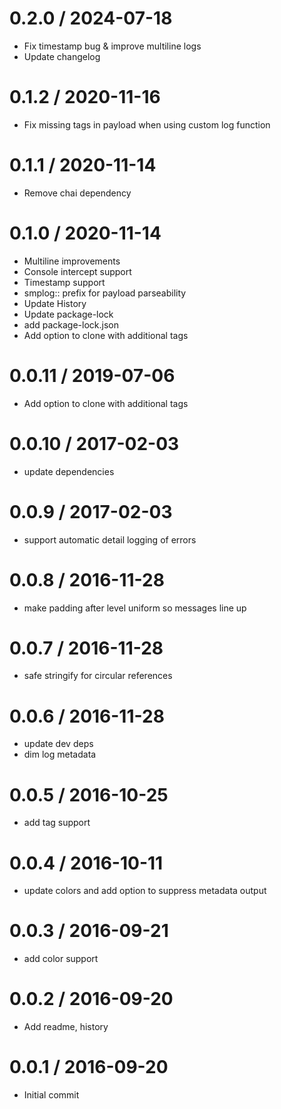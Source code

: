 # 0.2.0 / 2024-07-18

- Fix timestamp bug & improve multiline logs
- Update changelog

# 0.1.2 / 2020-11-16

- Fix missing tags in payload when using custom log function

# 0.1.1 / 2020-11-14

- Remove chai dependency

# 0.1.0 / 2020-11-14

- Multiline improvements
- Console intercept support
- Timestamp support
- smplog:: prefix for payload parseability
- Update History
- Update package-lock
- add package-lock.json
- Add option to clone with additional tags

# 0.0.11 / 2019-07-06

- Add option to clone with additional tags

# 0.0.10 / 2017-02-03

- update dependencies

# 0.0.9 / 2017-02-03

- support automatic detail logging of errors

# 0.0.8 / 2016-11-28

- make padding after level uniform so messages line up

# 0.0.7 / 2016-11-28

- safe stringify for circular references

# 0.0.6 / 2016-11-28

- update dev deps
- dim log metadata

# 0.0.5 / 2016-10-25

- add tag support

# 0.0.4 / 2016-10-11

- update colors and add option to suppress metadata output

# 0.0.3 / 2016-09-21

- add color support

# 0.0.2 / 2016-09-20

- Add readme, history

# 0.0.1 / 2016-09-20

- Initial commit
